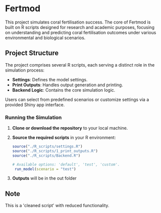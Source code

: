 
# Fertmod

<!-- badges: start -->
<!-- badges: end -->

This project simulates coral fertilisation success. The core of Fertmod is built on R scripts designed for research and academic purposes, focusing on understanding and predicting coral fertilisation outcomes under various environmental and biological scenarios.

## Project Structure

The project comprises several R scripts, each serving a distinct role in the simulation process:
- **Settings**: Defines the model settings.
- **Print Outputs**: Handles output generation and printing.
- **Backend Logic**: Contains the core simulation logic.

Users can select from predefined scenarios or customize settings via a provided Shiny app interface.

### Running the Simulation

1. **Clone or download the repository** to your local machine.

2. **Source the required scripts** in your R environment:

   ```r
   source("./R_scripts/settings.R")
   source("./R_scripts/1_print_outputs.R")
   source("./R_scripts/Backend.R")
   
   # Available options: 'default', 'test', 'custom'.
    run_model(scenario = "test")
   
   ```
3. **Outputs** will be in the out folder


## Note

This is a 'cleaned script' with reduced functionality. 



